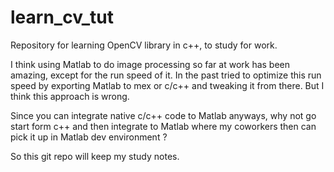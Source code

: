 # learn_cv_tut

Repository for learning OpenCV library in c++, to study for work.

I think using Matlab to do image processing so far at work has been amazing, except for the run speed of it. In the past tried to optimize this run speed by exporting Matlab to mex or c/c++ and tweaking it from there. But I think this approach is wrong.

Since you can integrate native c/c++ code to Matlab anyways, why not go start form c++ and then integrate to Matlab where my coworkers then can pick it up in Matlab dev environment ?

So this git repo will keep my study notes.
